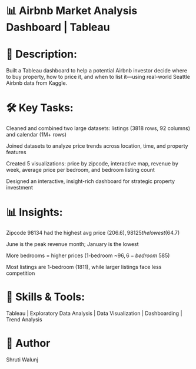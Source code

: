 # 📊 Airbnb Market Analysis Dashboard | Tableau

# 📝 Description:
Built a Tableau dashboard to help a potential Airbnb investor decide where to buy property, how to price it, and when to list it—using real-world Seattle Airbnb data from Kaggle.

# 🛠️ Key Tasks:
Cleaned and combined two large datasets: listings (3818 rows, 92 columns) and calendar (1M+ rows)

Joined datasets to analyze price trends across location, time, and property features

Created 5 visualizations: price by zipcode, interactive map, revenue by week, average price per bedroom, and bedroom listing count

Designed an interactive, insight-rich dashboard for strategic property investment

# 📊 Insights:
Zipcode 98134 had the highest avg price ($206.6), 98125 the lowest ($64.7)

June is the peak revenue month; January is the lowest

More bedrooms = higher prices (1-bedroom ~$96, 6-bedroom ~$585)

Most listings are 1-bedroom (1811), while larger listings face less competition

# 🧠 Skills & Tools:
 Tableau | Exploratory Data Analysis | Data Visualization | Dashboarding | Trend Analysis 

# 👤 Author
Shruti Walunj
